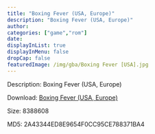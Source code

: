```yaml
---
title: "Boxing Fever (USA, Europe)"
description: "Boxing Fever (USA, Europe)"
author: 
categories: ["game","rom"]
date: 
displayInList: true
displayInMenu: false
dropCap: false
featuredImage: /img/gba/Boxing Fever [USA].jpg
---
```


Description: Boxing Fever (USA, Europe)

Download: <a style="text-decoration:underline;" href="https://mega.nz/#!nGZAxQgB!C-kmwfEEmxxmxjUXpOiUQn45mmx7kyv7bi09TsuYZyg" target = "_blank" rel = "nofollow" > Boxing Fever (USA, Europe)</a>

Size: 8388608

MD5: 2A43344ED8E9654F0CC95CE788371BA4

